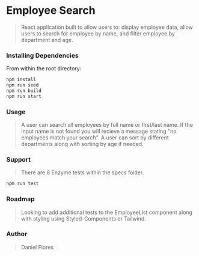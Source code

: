 # Employee Search

> React application built to allow users to: display employee data, allow users to search for employee by name, and filter employee by department and age.


### Installing Dependencies

From within the root directory:

```sh
npm install
npm run seed
npm run build
npm run start
```

### Usage

> A user can search all employees by full name or first/last name. If the input name is not found you will recieve a message stating "no employees match your search". A user can sort by different departments along with sorting by age if needed.

### Support

> There are 8 Enzyme tests within the specs folder.

```sh
npm run test
```

### Roadmap

> Looking to add additional tests to the EmployeeList component along with styling using Styled-Components or Tailwind.


### Author

> Daniel Flores
